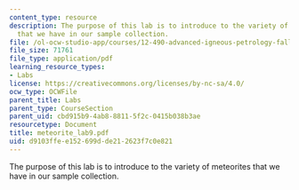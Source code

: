 ```yaml
---
content_type: resource
description: The purpose of this lab is to introduce to the variety of meteorites
  that we have in our sample collection.
file: /ol-ocw-studio-app/courses/12-490-advanced-igneous-petrology-fall-2005/d9103ffee152699dde212623f7c0e821_meteorite_lab9.pdf
file_size: 71761
file_type: application/pdf
learning_resource_types:
- Labs
license: https://creativecommons.org/licenses/by-nc-sa/4.0/
ocw_type: OCWFile
parent_title: Labs
parent_type: CourseSection
parent_uid: cbd915b9-4ab8-8811-5f2c-0415b038b3ae
resourcetype: Document
title: meteorite_lab9.pdf
uid: d9103ffe-e152-699d-de21-2623f7c0e821
---
```

The purpose of this lab is to introduce to the variety of meteorites that we have in our sample collection.